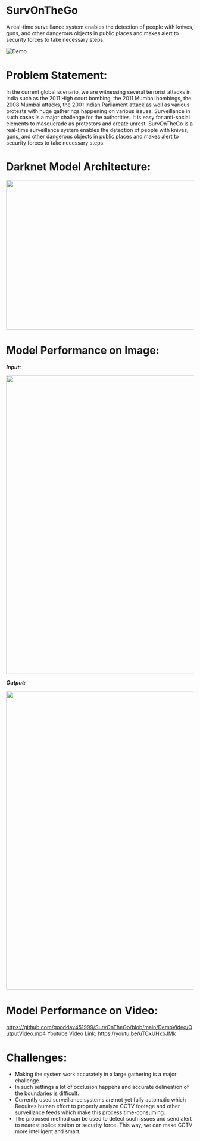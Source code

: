 # SurvOnTheGo
A real-time surveillance system enables the detection of people with knives, guns, and other dangerous objects in public places and makes alert to security forces to take necessary steps.

![Demo](https://github.com/goodday451999/SurvOnTheGo/blob/main/DemoVideo/demoVideo.gif)


# Problem Statement: 
In the current global scenario, we are witnessing several terrorist attacks in India such as the 2011 High court bombing, the 2011 Mumbai bombings, the 2008 Mumbai attacks, the 2001 Indian Parliament attack as well as various protests with huge gatherings happening on various issues. Surveillance in such cases is a major challenge for the authorities. It is easy for anti-social elements to masquerade as protestors and create unrest. SurvOnTheGo is a real-time surveillance system enables the detection of people with knives, guns, and other dangerous objects in public places and makes alert to security forces to take necessary steps. 

# Darknet Model Architecture:
<img src="https://i.imgur.com/MxHMaI9.png" width="900" height="400"/>

# Model Performance on Image:
***Input:***

<img src="https://i.imgur.com/A6iB4aE.jpg" width="800" height="800"/>

***Output:*** 

<img src="https://i.imgur.com/bCKj7ba.png" width="800" height="800"/>

# Model Performance on Video:

https://github.com/goodday451999/SurvOnTheGo/blob/main/DemoVideo/OutputVideo.mp4
Youtube Video Link: https://youtu.be/uTCxUHxbJMk

# Challenges: 
* Making the system work accurately in a large gathering is a major challenge. 
* In such settings a lot of occlusion happens and accurate delineation of the boundaries is difficult.
* Currently used surveillance systems are not yet fully automatic which Requires human effort to properly analyze CCTV footage and other surveillance feeds which make this process time-consuming.
* The proposed method can be used to detect such issues and send alert to nearest police station or security force. This way, we can make CCTV more intelligent and smart.
